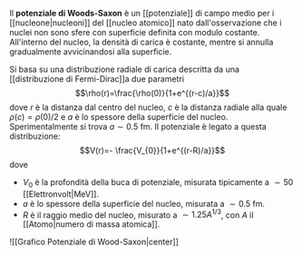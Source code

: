 Il **potenziale di Woods-Saxon** è un [[potenziale]] di campo medio per i [[nucleone|nucleoni]] del [[nucleo atomico]] nato dall'osservazione che i nuclei non sono sfere con superficie definita con modulo costante. All'interno del nucleo, la densità di carica è costante, mentre si annulla gradualmente avvicinandosi alla superficie.

Si basa su una distribuzione radiale di carica descritta da una [[distribuzione di Fermi-Dirac]]a due parametri
$$\rho(r)=\frac{\rho(0)}{1+e^{(r-c)/a}}$$
dove $r$ è la distanza dal centro del nucleo, $c$ è la distanza radiale alla quale $\rho(c)=\rho(0)/2$ e $a$ è lo spessore della superficie del nucleo. Sperimentalmente si trova $a\sim0.5$ fm. Il potenziale è legato a questa distribuzione:
$$V(r)=- \frac{V_{0}}{1+e^{(r-R)/a}}$$
dove
- $V_{0}$ è la profondità della buca di potenziale, misurata tipicamente a $\sim50$ [[Elettronvolt|MeV]].
- $a$ è lo spessore della superficie del nucleo, misurata a $\sim0.5$ fm.
- $R$ è il raggio medio del nucleo, misurato a $\sim1.25A^{1/3}$, con $A$ il [[Atomo|numero di massa atomica]].

![[Grafico Potenziale di Wood-Saxon|center]]